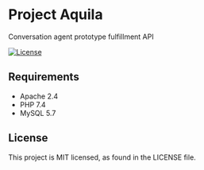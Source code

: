 # Project Aquila
Conversation agent prototype fulfillment API

[![License](https://img.shields.io/github/license/kgbph/project-aquila.svg?style=popout)](https://github.com/kgbph/project-aquila/blob/master/LICENSE)

## Requirements
- Apache 2.4
- PHP 7.4
- MySQL 5.7

## License
This project is MIT licensed, as found in the LICENSE file.
